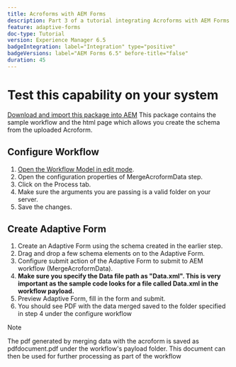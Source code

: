 ```yaml
---
title: Acroforms with AEM Forms
description: Part 3 of a tutorial integrating Acroforms with AEM Forms. Test the workflow and Adaptive Form on your system.
feature: adaptive-forms
doc-type: Tutorial
version: Experience Manager 6.5
badgeIntegration: label="Integration" type="positive"
badgeVersions: label="AEM Forms 6.5" before-title="false"
duration: 45
---
```


# Test this capability on your system

[Download and import this package into AEM](assets/acro-form-aem-form.zip)
This package contains the sample workflow and the html page which allows you create the schema from the uploaded Acroform.

## Configure Workflow

1. [Open the Workflow Model in edit mode](http://localhost:4502/editor.html/conf/global/settings/workflow/models/MergeAcroformData.html).
2. Open the configuration properties of MergeAcroformData step.
3. Click on the Process tab.
4. Make sure the arguments you are passing is a valid folder on your server.
5. Save the changes.

## Create Adaptive Form

1. Create an Adaptive Form using the schema created in the earlier step.
2. Drag and drop a few schema elements on to the Adaptive Form.
3. Configure submit action of the Adaptive Form to submit to AEM workflow (MergeAcroformData). 
4. **Make sure you specify the Data file path as "Data.xml". This is very important as the sample code looks for a file called Data.xml in the workflow payload.**
5. Preview Adaptive Form, fill in the form and submit.
6. You should see PDF with the data merged saved to the folder specified in step 4 under the configure workflow

>[!NOTE]
>
>The pdf generated by merging data with the acroform is saved as pdfdocument.pdf under the workflow's payload folder. This document can then be used for further processing as part of the workflow
